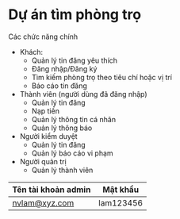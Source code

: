 # Dự án tìm phòng trọ
Các chức năng chính
- Khách:
  + Quản lý tin đăng yêu thích
  + Đăng nhập/Đăng ký
  + Tìm kiếm phòng trọ theo tiêu chí hoặc vị trí
  + Báo cáo tin đăng
- Thành viên (người dùng đã đăng nhập)
  + Quản lý tin đăng
  + Nạp tiền
  + Quản lý thông tin cá nhân
  + Quản lý thông báo
- Người kiểm duyệt
  + Quản lý tin đăng
  + Quản lý báo cáo vi phạm
- Người quản trị
  + Quản lý thành viên

Tên tài khoản admin  | Mật khẩu
------------- | -------------
nvlam@xyz.com  | lam123456
